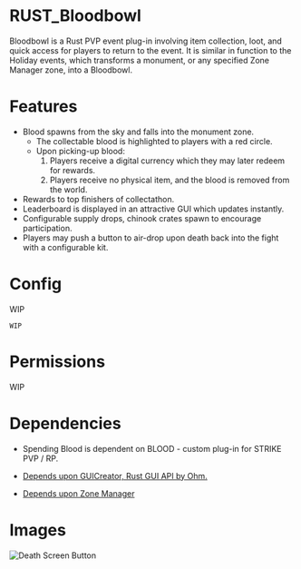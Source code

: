 # RUST_Bloodbowl




Bloodbowl is a Rust PVP event plug-in involving item collection, loot, and quick access for players to return to the event. It is similar in function to the Holiday events, which transforms a monument, or any specified Zone Manager zone, into a Bloodbowl. 

<h1>Features</h1>

* Blood spawns from the sky and falls into the monument zone.
  * The collectable blood is highlighted to players with a red circle.
  * Upon picking-up blood: 
    1. Players receive a digital currency which they may later redeem for rewards. 
    2. Players receive no physical item, and the blood is removed from the world.
* Rewards to top finishers of collectathon.
* Leaderboard is displayed in an attractive GUI which updates instantly.
* Configurable supply drops, chinook crates spawn to encourage participation.
* Players may push a button to air-drop upon death back into the fight with a configurable kit.

<h1>Config</h1>

WIP
````
WIP
````

<h1>Permissions</h1>

WIP

<h1>Dependencies</h1>

* Spending Blood is dependent on BLOOD - custom plug-in for STRIKE PVP / RP.

* [Depends upon GUICreator, Rust GUI API by Ohm.](https://github.com/kiloOhm/GUICreator)

* [Depends upon Zone Manager](https://umod.org/plugins/zone-manager)


<h1>Images</h1>

![Death Screen Button](https://cdn.discordapp.com/attachments/802169252651335680/846529518578696212/unknown.png)
